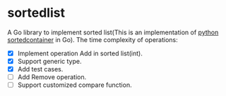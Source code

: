 # sortedlist

A Go library to implement sorted list(This is an implementation of [python sortedcontainer](https://github.com/grantjenks/python-sortedcontainers) in Go). The time complexity of operations:

- [x] Implement operation Add in sorted list(int). 
- [x] Support generic type.
- [x] Add test cases.
- [ ] Add Remove operation.
- [ ] Support customized compare function.
